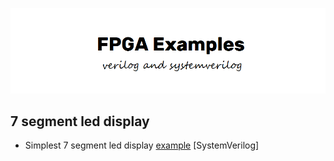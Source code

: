 ![logo](https://raw.githubusercontent.com/signalius/FPGA_Verilog_Examples/master/www/logo.png)

## 7 segment led display
* Simplest 7 segment led display [example](https://github.com/signalius/FPGA_Verilog_Examples/tree/master/Example_7seg_led_display) [SystemVerilog]
